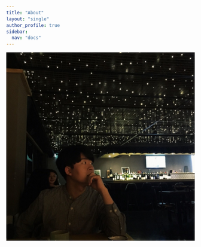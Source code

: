 ```yaml
---
title: "About"
layout: "single"
author_profile: true
sidebar:
  nav: "docs"
---
```



![photo](./MyPhoto.jpg)
